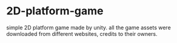 # 2D-platform-game
simple 2D platform game made by unity. all the game assets were downloaded from different websites, credits to their owners.
